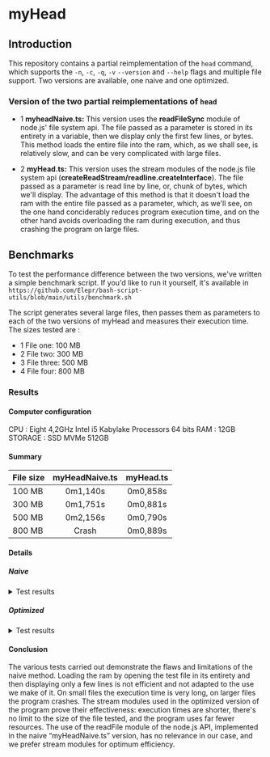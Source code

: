 # myHead
## Introduction
This repository contains a partial reimplementation of the `head` command, which supports the `-n`, `-c`, `-q`, `-v` `--version` and `--help` flags and multiple file support.
Two versions are available, one naive and one optimized.

### Version of the two partial reimplementations of `head`

- 1 **myheadNaive.ts:**
  This version uses the **readFileSync** module of node.js' file system api.
  The file passed as a parameter is stored in its entirety in a variable, then we display only the first few lines, or bytes.
  This method loads the entire file into the ram, which, as we shall see, is relatively slow, and can be very complicated with large files.

- 2 **myHead.ts:**
  This version uses the stream modules of the node.js file system api
  (**createReadStream/readline.createInterface**). The file passed as a
   parameter is read line by line, or, chunk of bytes, which we'll display. The advantage of this
   method is that it doesn't load the ram with the entire file passed as a parameter,
   which, as we'll see, on the one hand conciderably reduces program execution time,
   and on the other hand avoids overloading the ram during execution, and thus crashing the program on large files.

## Benchmarks
To test the performance difference between the two versions, we've written a simple benchmark script.
If you'd like to run it yourself, it's available in `https://github.com/Elepr/bash-script-utils/blob/main/utils/benchmark.sh`

The script generates several large files, then passes them as parameters to each of the two versions of myHead and measures their execution time.
The sizes tested are :

- 1 File one: 100 MB
- 2 File two: 300 MB
- 3 File three: 500 MB
- 4 File four: 800 MB

### Results
#### Computer configuration
CPU : Eight 4,2GHz Intel i5 Kabylake Processors 64 bits
RAM : 12GB
STORAGE : SSD MVMe 512GB

#### Summary
| File size | myHeadNaive.ts | myHead.ts |
|-----------|:--------------:|:---------:|
| 100 MB    |    0m1,140s    |  0m0,858s |
| 300 MB    |    0m1,751s    |  0m0,881s |
| 500 MB    |    0m2,156s    |  0m0,790s |
| 800 MB    |      Crash     |  0m0,889s |

#### Details
##### Naive
<details>
<summary>Test results</summary>

- 1 With the 100 MB file:
  **0m1,140s**

- 2 With the 300 MB file:
  **0m1,751s**

- 3 With the 500 MB file:
  **0m2,156s**

- 4 With the 800 MB file:
```
  FATAL ERROR: v8::ToLocalChecked Empty MaybeLocal
----- Native stack trace -----

 1: 0xcd8aba node::OnFatalError(char const*, char const*) [node]
 2: 0x10af740 v8::api_internal::ToLocalEmpty() [node]
 3: 0xe37bf4  [node]
 4: 0x73ed8fe0eadd 

----- JavaScript stack trace -----

1: readFileSync (node:fs:455:20)
2: /usr/local/bin/myHeadNaive.ts:34:47
3: Module._compile (node:internal/modules/cjs/loader:1368:14)
4: m._compile (/usr/local/lib/node_modules/ts-node/dist/index.js:857:29)
5: Module._extensions..js (node:internal/modules/cjs/loader:1426:10)
6: require.extensions.<computed> (/usr/local/lib/node_modules/ts-node/dist/index.js:859:16)
7: Module.load (node:internal/modules/cjs/loader:1205:32)
8: Module._load (node:internal/modules/cjs/loader:1021:12)
9: executeUserEntryPoint (node:internal/modules/run_main:142:12)
10: phase4 (/usr/local/lib/node_modules/ts-node/dist/bin.js:466:20)


./benchmark.sh: line 32: 18947 Aborted                 (core dumped) ${2} file800mb.txt > /dev/null
```
</details>

##### Optimized
<details>
<summary>Test results</summary>

- 1 With the 100 MB file:
  **0m0,858s**

- 2 With the 300 MB file:
  **0m0,881s**

- 3 With the 500 MB file:
  **0m0,790s**

- 4 With the 800 MB file:
  **0m0,889s**
</details>

#### Conclusion
The various tests carried out demonstrate the flaws and limitations of the naive method.
Loading the ram by opening the test file in its entirety and then displaying only a few lines
is not efficient and not adapted to the use we make of it. On small files the execution time
is very long, on larger files the program crashes.
The stream modules used in the optimized version of the program prove their effectiveness:
execution times are shorter, there's no limit to the size of the file tested,
and the program uses far fewer resources.
The use of the readFile module of the node.js API, implemented in the naive “myHeadNaive.ts” version,
has no relevance in our case, and we prefer stream modules for optimum efficiency.